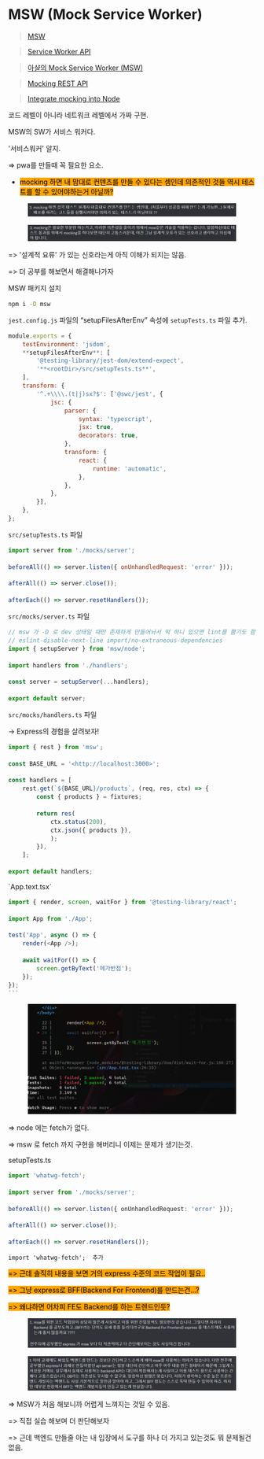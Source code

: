 # MSW (Mock Service Worker)

> [MSW](https://mswjs.io/)

> [Service Worker API](https://developer.mozilla.org/ko/docs/Web/API/Service\_Worker\_API)

> [아샬의 Mock Service Worker (MSW)](https://github.com/ahastudio/til/blob/main/mock-api/msw.md)

> [Mocking REST API](https://mswjs.io/docs/getting-started/mocks/rest-api)

> [Integrate mocking into Node](https://mswjs.io/docs/getting-started/integrate/node)



코드 레벨이 아니라 네트워크 레벨에서 가짜 구현.&#x20;

MSW의 SW가 서비스 워커다.

'서비스워커' 알지.

\=> pwa를 만들때 꼭 필요한 요소.

* <mark style="background-color:orange;">mocking 하면 내 맘대로 컨텐츠를 만들 수 있다는 셈인데 의존적인 것들 역시 테스트를 할 수 있어야하는거 아닐까?</mark>

<figure><img src="../.gitbook/assets/image (8).png" alt=""><figcaption></figcaption></figure>

<figure><img src="../.gitbook/assets/image (10).png" alt=""><figcaption></figcaption></figure>

\=> '설계적 요류' 가 있는 신호라는게 아직 이해가 되지는 않음.

\=> 더 공부를 해보면서 해결해나가자



MSW 패키지 설치

```bash
npm i -D msw
```

`jest.config.js` 파일의 “setupFilesAfterEnv” 속성에 `setupTests.ts` 파일 추가.

```jsx
module.exports = {
	testEnvironment: 'jsdom',
	**setupFilesAfterEnv**: [
		'@testing-library/jest-dom/extend-expect',
		'**<rootDir>/src/setupTests.ts**',
	],
	transform: {
		'^.+\\\\.(t|j)sx?$': ['@swc/jest', {
			jsc: {
				parser: {
					syntax: 'typescript',
					jsx: true,
					decorators: true,
				},
				transform: {
					react: {
						runtime: 'automatic',
					},
				},
			},
		}],
	},
};
```

`src/setupTests.ts` 파일

```jsx
import server from './mocks/server';

beforeAll(() => server.listen({ onUnhandledRequest: 'error' }));

afterAll(() => server.close());

afterEach(() => server.resetHandlers());
```

`src/mocks/server.ts` 파일

```jsx
// msw 가 -D 로 dev 상태일 때만 존재하게 만들어놔서 떡 하니 있으면 lint를 뿜기도 함(난 안뿜기는함)
// eslint-disable-next-line import/no-extraneous-dependencies
import { setupServer } from 'msw/node';

import handlers from './handlers';

const server = setupServer(...handlers);

export default server;
```

`src/mocks/handlers.ts` 파일

→ Express의 경험을 살려보자!

```jsx
import { rest } from 'msw';

const BASE_URL = '<http://localhost:3000>';

const handlers = [
	rest.get(`${BASE_URL}/products`, (req, res, ctx) => {
		const { products } = fixtures;

		return res(
			ctx.status(200),
			ctx.json({ products }),
			);
		}),
	];

export default handlers;
```



\`App.text.tsx\`

````typescript
import { render, screen, waitFor } from '@testing-library/react';

import App from './App';

test('App', async () => {
	render(<App />);
	
	await waitFor(() => {
		screen.getByText('메가반점');
	});
});
```
````



<figure><img src="../.gitbook/assets/image (4).png" alt=""><figcaption></figcaption></figure>

\=> node 에는 fetch가 없다.

\=> msw 로 fetch 까지 구현을 해버리니 이제는 문제가 생기는것.



setupTests.ts

```typescript
import 'whatwg-fetch';

import server from './mocks/server';

beforeAll(() => server.listen({ onUnhandledRequest: 'error' }));

afterAll(() => server.close());

afterEach(() => server.resetHandlers());
```

```
import 'whatwg-fetch';  추가
```

<mark style="background-color:orange;"></mark>

<mark style="background-color:orange;">=> 근데 솔직히 내용을 보면 거의 express 수준의 코드 작업이 필요..</mark>

<mark style="background-color:orange;">=> 그냥 express로 BFF(Backend For Frontend)를 만드는건...?</mark>

<mark style="background-color:orange;">=> 왜냐하면 어차피 FE도 Backend를 하는 트렌드인듯?</mark>

<figure><img src="../.gitbook/assets/image (9).png" alt=""><figcaption></figcaption></figure>

<figure><img src="../.gitbook/assets/image (3).png" alt=""><figcaption></figcaption></figure>

\=> MSW가 처음 해보니까 어렵게 느껴지는 것일 수 있음.

\=> 직접 실습 해보며 더 판단해보자

\=> 근데 백엔드 만들줄 아는 내 입장에서 도구를 하나 더 가지고 있는것도 뭐 문제될건 없음.



